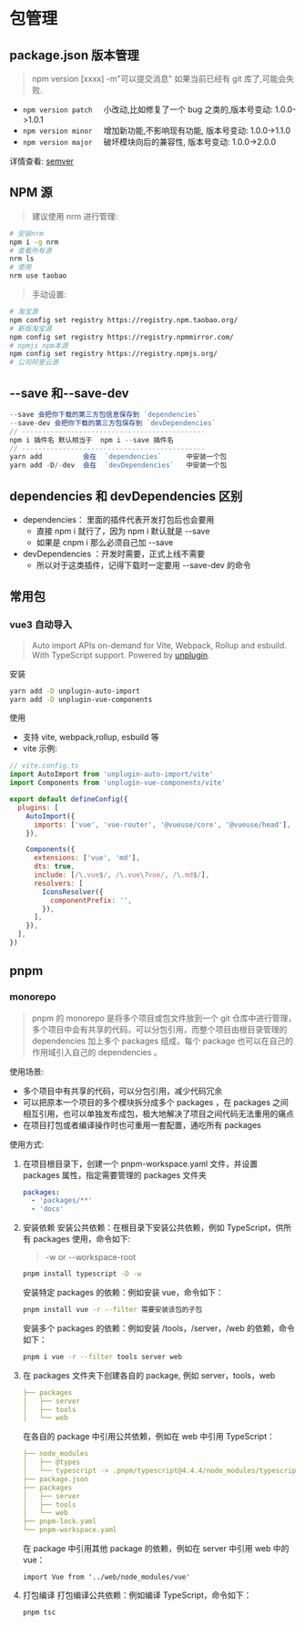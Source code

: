 # 包管理

## package.json 版本管理

> npm version [xxxx] -m"可以提交消息" 如果当前已经有 git 库了,可能会失败.

- `npm version patch`     小改动,比如修复了一个 bug 之类的,版本号变动: 1.0.0->1.0.1
- `npm version minor`     增加新功能,不影响现有功能, 版本号变动: 1.0.0->1.1.0
- `npm version major`     破坏模块向后的兼容性, 版本号变动: 1.0.0->2.0.0

详情查看: [semver](https://docs.npmjs.com/cli/v6/using-npm/semver)

## NPM 源

> 建议使用 nrm 进行管理:

```bash
# 安装nrm
npm i -g nrm
# 查看所有源
nrm ls
# 使用
nrm use taobao
```

> 手动设置:

```bash
# 淘宝源
npm config set registry https://registry.npm.taobao.org/
# 新版淘宝源
npm config set registry https://registry.npmmirror.com/
# npmjs npm本源
npm config set registry https://registry.npmjs.org/
# 公司阿里云源
```

<!--
npm config set registry=https://packages.aliyun.com/605b1fb26cc98419b95d3b83/npm/npm-registry/
用户名: 605b1f90e1a7ccc7cca80729
密码: 2N(=yQ4mHJJ=
-->

## --save 和--save-dev

```js
--save 会把你下载的第三方包信息保存到 `dependencies`
--save-dev 会把你下载的第三方包保存到 `devDependencies`
// ---------------------------------------------
npm i 插件名 默认相当于  npm i --save 插件名
// ---------------------------------------------
yarn add          会在  `dependencies`      中安装一个包
yarn add -D/-dev  会在  `devDependencies`   中安装一个包
```

## dependencies 和 devDependencies 区别

- dependencies： 里面的插件代表开发打包后也会要用
  - 直接 npm i 就行了，因为 npm i 默认就是 --save
  - 如果是 cnpm i 那么必须自己加 --save
- devDependencies ：开发时需要，正式上线不需要
  - 所以对于这类插件，记得下载时一定要用 --save-dev 的命令

## 常用包

### vue3 自动导入

> Auto import APIs on-demand for Vite, Webpack, Rollup and esbuild. With TypeScript support. Powered by [unplugin](https://github.com/unjs/unplugin).

安装

```bash
yarn add -D unplugin-auto-import
yarn add -D unplugin-vue-components
```

使用

- 支持 vite, webpack,rollup, esbuild 等
- vite 示例:

```javascript
// vite.config.ts
import AutoImport from 'unplugin-auto-import/vite'
import Components from 'unplugin-vue-components/vite'

export default defineConfig({
  plugins: [
    AutoImport({
      imports: ['vue', 'vue-router', '@vueuse/core', '@vueuse/head'],
    }),

    Components({
      extensions: ['vue', 'md'],
      dts: true,
      include: [/\.vue$/, /\.vue\?vue/, /\.md$/],
      resolvers: [
        IconsResolver({
          componentPrefix: '',
        }),
      ],
    }),
  ],
})
```

## pnpm

### monorepo

> pnpm 的 monorepo 是将多个项目或包文件放到一个 git 仓库中进行管理，多个项目中会有共享的代码，可以分包引用，而整个项目由根目录管理的 dependencies 加上多个 packages 组成，每个 package 也可以在自己的作用域引入自己的 dependencies 。

使用场景:

- 多个项目中有共享的代码，可以分包引用，减少代码冗余
- 可以把原本一个项目的多个模块拆分成多个 packages ，在 packages 之间相互引用，也可以单独发布成包，极大地解决了项目之间代码无法重用的痛点
- 在项目打包或者编译操作时也可重用一套配置，通吃所有 packages

使用方式:

1. 在项目根目录下，创建一个 pnpm-workspace.yaml 文件，并设置 packages 属性，指定需要管理的 packages 文件夹

   ```yaml
   packages:
     - 'packages/**'
     - 'docs'
   ```

2. 安装依赖
   安装公共依赖：在根目录下安装公共依赖，例如 TypeScript，供所有 packages 使用，命令如下:

   > -w or --workspace-root

   ```bash
   pnpm install typescript -D -w
   ```

   安装特定 packages 的依赖：例如安装 vue，命令如下：

   ```bash
   pnpm install vue -r --filter 需要安装该包的子包
   ```

   安装多个 packages 的依赖：例如安装 /tools，/server，/web 的依赖，命令如下：

   ```bash
   pnpm i vue -r --filter tools server web
   ```

3. 在 packages 文件夹下创建各自的 package, 例如 server，tools，web

   ```yaml
   ├── packages
   │   ├── server
   │   ├── tools
   │   └── web
   ```

   在各自的 package 中引用公共依赖，例如在 web 中引用 TypeScript：

   ```yaml
   ├── node_modules
   │   ├── @types
   │   └── typescript -> .pnpm/typescript@4.4.4/node_modules/typescript
   ├── package.json
   ├── packages
   │   ├── server
   │   ├── tools
   │   └── web
   ├── pnpm-lock.yaml
   └── pnpm-workspace.yaml
   ```

   在 package 中引用其他 package 的依赖，例如在 server 中引用 web 中的 vue：

   ```vue
   import Vue from '../web/node_modules/vue'
   ```

4. 打包编译
   打包编译公共依赖：例如编译 TypeScript，命令如下：

   ```bash
   pnpm tsc
   ```
